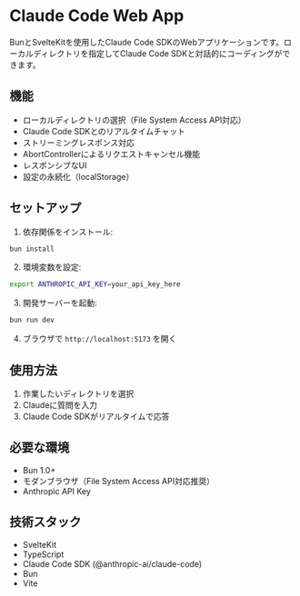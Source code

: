 # Claude Code Web App

BunとSvelteKitを使用したClaude Code SDKのWebアプリケーションです。ローカルディレクトリを指定してClaude Code SDKと対話的にコーディングができます。

## 機能

- ローカルディレクトリの選択（File System Access API対応）
- Claude Code SDKとのリアルタイムチャット
- ストリーミングレスポンス対応
- AbortControllerによるリクエストキャンセル機能
- レスポンシブなUI
- 設定の永続化（localStorage）

## セットアップ

1. 依存関係をインストール:
```bash
bun install
```

2. 環境変数を設定:
```bash
export ANTHROPIC_API_KEY=your_api_key_here
```

3. 開発サーバーを起動:
```bash
bun run dev
```

4. ブラウザで `http://localhost:5173` を開く

## 使用方法

1. 作業したいディレクトリを選択
2. Claudeに質問を入力
3. Claude Code SDKがリアルタイムで応答

## 必要な環境

- Bun 1.0+
- モダンブラウザ（File System Access API対応推奨）
- Anthropic API Key

## 技術スタック

- SvelteKit
- TypeScript
- Claude Code SDK (@anthropic-ai/claude-code)
- Bun
- Vite